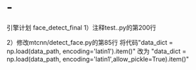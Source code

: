 # -
引擎计划
face_detect_final 
1）注释test..py的第200行

2）修改mtcnn/detect_face.py的第85行
将代码"data_dict = np.load(data_path, encoding='latin1').item()"
改为
"data_dict = np.load(data_path, encoding='latin1',allow_pickle=True).item()"
